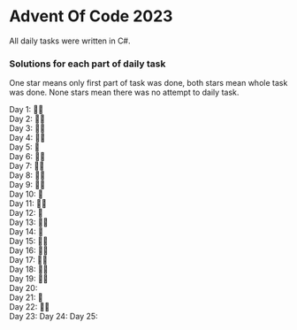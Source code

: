 # Advent Of Code 2023

All daily tasks were written in C#. 

### Solutions for each part of daily task ###

One star means only first part of task was done, both stars mean whole task was done. None stars mean there was no attempt to daily task.

Day 1: :star2::star2: \
Day 2: :star2::star2: \
Day 3: :star2::star2: \
Day 4: :star2::star2: \
Day 5: :star2: \
Day 6: :star2::star2: \
Day 7: :star2::star2: \
Day 8: :star2::star2: \
Day 9: :star2::star2: \
Day 10: :star2: \
Day 11: :star2::star2: \
Day 12: :star2: \
Day 13: :star2::star2: \
Day 14: :star2: \
Day 15: :star2::star2: \
Day 16: :star2::star2: \
Day 17: :star2::star2: \
Day 18: :star2::star2: \
Day 19: :star2::star2: \
Day 20: \
Day 21: :star2: \
Day 22: :star2::star2: \
Day 23:
Day 24:
Day 25:


